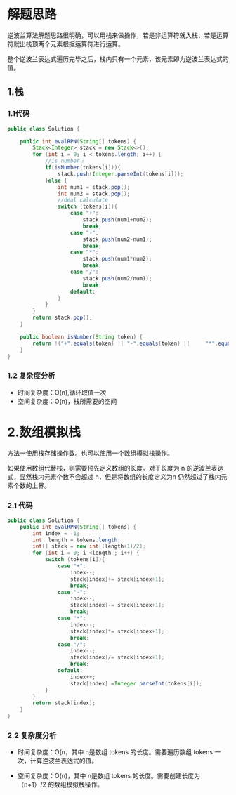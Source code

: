 # 解题思路

逆波兰算法解题思路很明确，可以用栈来做操作，若是非运算符就入栈，若是运算符就出栈顶两个元素根据运算符进行运算。

整个逆波兰表达式遍历完毕之后，栈内只有一个元素，该元素即为逆波兰表达式的值。

## 1.栈

### 1.1代码

```java
public class Solution {

    public int evalRPN(String[] tokens) {
        Stack<Integer> stack = new Stack<>();
        for (int i = 0; i < tokens.length; i++) {
            //is number？
            if(isNumber(tokens[i])){
                stack.push(Integer.parseInt(tokens[i]));
            }else {
                int num1 = stack.pop();
                int num2 = stack.pop();
                //deal calculate
                switch (tokens[i]){
                    case "+":
                        stack.push(num1+num2);
                        break;
                    case "-":
                        stack.push(num2-num1);
                        break;
                    case "*":
                        stack.push(num1*num2);
                        break;
                    case "/":
                        stack.push(num2/num1);
                        break;
                    default:
                }
            }
        }
        return stack.pop();
    }

    public boolean isNumber(String token) {
        return !("+".equals(token) || "-".equals(token) || 	   "*".equals(token) || "/".equals(token));
    }
}
```

### 1.2 复杂度分析

* 时间复杂度：O(n),循环取值一次
* 空间复杂度：O(n)，栈所需要的空间

# 2.数组模拟栈

方法一使用栈存储操作数。也可以使用一个数组模拟栈操作。

如果使用数组代替栈，则需要预先定义数组的长度。对于长度为 n 的逆波兰表达式，显然栈内元素个数不会超过 n，但是将数组的长度定义为n 仍然超过了栈内元素个数的上界。



### 2.1 代码

```java
public class Solution {
    public int evalRPN(String[] tokens) {
        int index = -1;
        int  length = tokens.length;
        int[] stack = new int[(length+1)/2];
        for (int i = 0; i <length ; i++) {
            switch (tokens[i]){
                case "+":
                    index--;
                    stack[index]+= stack[index+1];
                    break;
                case "-":
                    index--;
                    stack[index]-= stack[index+1];
                    break;
                case "*":
                    index--;
                    stack[index]*= stack[index+1];
                    break;
                case "/":
                    index--;
                    stack[index]/= stack[index+1];
                    break;
                default:
                    index++;
                    stack[index] =Integer.parseInt(tokens[i]);
            }
        }
        return stack[index];
    }
}
```

### 2.2 复杂度分析

* 时间复杂度：O(n，其中 n是数组 tokens 的长度。需要遍历数组 tokens 一次，计算逆波兰表达式的值。

* 空间复杂度：O(n)，其中 n是数组 tokens 的长度。需要创建长度为 （n+1）/2 的数组模拟栈操作。

